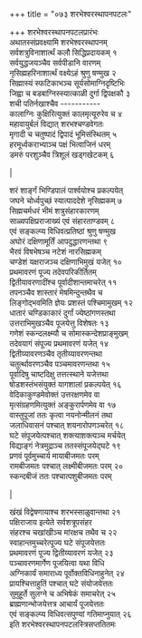 +++
title = "०७३ शरभेश्वरस्थापनपटलः"

+++
शरभेश्वरस्थापनपटलप्रारंभः    
अथातस्संप्रवक्ष्यामि शरभेश्वरस्थापनम्  
सर्वशत्रुविनाशार्त्थं कलौ सिद्धिप्रदायकम्  १  
सर्वयुद्धजयञ्चैव सर्वपीडानि वारणम्  
नृसिह्महरिनाशार्त्थं वक्ष्येऽहं श्रुणु षण्मुख  २  
सिह्मास्यं स्फटिकाभञ्च सूर्यसोमाग्निदृष्टिभिः  
जिह्वा च बडबाग्निस्स्यात्काळी दुर्गा द्विपक्षकौ  ३  
शची पतिर्नखाश्चैव -----------  
कालाग्निः कुक्षिरित्युक्तं कालमृत्यूरुरेव च  ४  
महावायुर्बलं विद्यात् शरभश्चण्डवेगतः  
मृगादी च चतुष्पादं द्विपादं भूमिसंस्थितम्  ५  
हरमूर्ध्वकराभ्याञ्च पक्षं भित्वाजिनं धरम्  
डमरुं परशुञ्चैव त्रिशूलं खड्गखेटकम्  ६  

|  

शरं शार्ङ्गं भिण्डिपालं पार्श्वयोश्च प्रकल्पयेत्  
जघने चोर्ध्वपुच्छं स्यात्पाददेशे नृसिह्मकम्  ७  
सिह्मचर्मधरं भीमं शत्रुसंहारकारणम्  
साळ्वपक्षिप्रराजाख्यं एवं संहारताण्डवम्  ८  
एवं सङ्कल्प्य विधिवत्प्रतिष्ठां श्रुणु षण्मुख  
अघोरं दक्षिणामूर्तिं आपदुद्धारणन्तथा  ९  
भैरवं विषभेषञ्च नटेशं नारसिह्मकम्  
चण्डेशं यक्षराजञ्च दक्षिणाभिमुखं यजेत्  १०  
प्रथमावरणं पूज्य तदेवपरिकीर्तितम्  
द्वितीयावरणादींश्च पूर्वादीशान्तमाचरेत्  ११  
तपनञ्चैव शास्तारं मेषमिन्दुन्तथैव च  
लिङ्गोद्भवमिति ज्ञेयः प्रशस्तं पश्चिमामुखम्  १२  
धातारं चण्डिकाकारं दुर्गां ज्येष्ठांगणस्तथा  
उत्तराभिमुखञ्चैव पूजयेत्तु विशेषतः  १३  
गणेशं स्कन्दलक्ष्म्यौ च सोमास्कन्देशप्राङ्मुखम्  
तदेवयागं संपूज्य प्रथमावरणं यजेत्  १४  
द्वितीय्यावरणञ्चैव तृतीय्यावरणन्तथा  
चतुर्त्थावरणञ्चैव पञ्चमावरणन्तथा  १५  
पूर्वादिषु चाष्टदिक्षु तत्तत्स्थाने यजेत्तथा  
षोडशस्तंभसंयुक्तं यागशालां प्रकल्पयेत्  १६  
वेदिकाकुण्डमेवोक्तं उत्तरक्षणमेव वा  
मृत्संग्रहणमित्युक्तं अङ्कुरार्पणमेव वा  १७  
वास्तुपूजां ततः कृत्वा नयनोन्मीलनं तथा  
जलाधिवासनं पश्चात् शयनारोपणञ्चरेत्  १८  
घटे संपूजयेत्पश्चात् शक्त्याशक्त्यञ्च मर्चयेत्  
विद्याङ्गं नेत्रमुद्राञ्च ततस्संपूजयेद्घटे  १९  
प्रणवं पूर्वमुच्चार्य मायाबीजमतः परम्  
रामबीजमतः पश्चात् लक्ष्मीबीजमतः परम्  २०  
स्कन्दबीजं ततः पश्चात्पशुबीजमतः परम्  

|  

खंखं विद्वेषणायाश्च शरभस्साळुवान्तथा  २१  
पक्षिराजाय इत्येते सर्वशत्रूपसंहर  
संहरश्च चखांखीञ्च मांरक्षच तथैव च  २२  
स्वाहान्तमुच्चरेत्पूज्य घटे संपूजयेत्ततः  
प्रथमावरणं पूज्य द्वितीय्यावरणं यजेत्  २३  
पञ्चावरणमार्गेण पूजयित्वा यथा विधि  
अग्निकार्यं समाराध्य पूर्वोक्तविधिनाहुनेत्  २४  
प्रायश्चित्ताहुतिं पश्चात् घटे संयोजयेत्ततः  
सुमुहूर्ते सुलग्ने च अभिषेकं समाचरेत्  २५  
ब्राह्मणान्भोजयेत्तत्र आचार्यं पूजयेत्ततः  
एवं सङ्कल्प्य विधिवत्सपुण्यां गतिमाप्नुयात्  २६  
इति शरभेश्वरस्थापनपटलस्त्रिसप्ततितमः  
